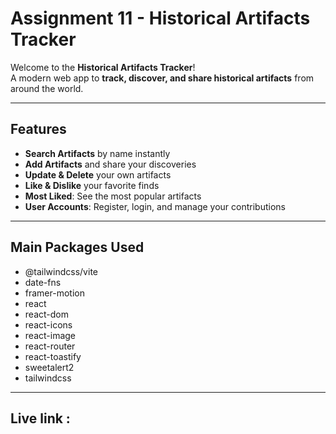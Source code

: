 # Assignment 11 - Historical Artifacts Tracker

Welcome to the **Historical Artifacts Tracker**!  
A modern web app to **track, discover, and share historical artifacts** from around the world.

---

## Features

- **Search Artifacts** by name instantly
- **Add Artifacts** and share your discoveries
- **Update & Delete** your own artifacts
- **Like & Dislike** your favorite finds
- **Most Liked**: See the most popular artifacts
- **User Accounts**: Register, login, and manage your contributions

---

## Main Packages Used

- @tailwindcss/vite
- date-fns
- framer-motion
- react
- react-dom
- react-icons
- react-image
- react-router
- react-toastify
- sweetalert2
- tailwindcss

---

## Live link :
